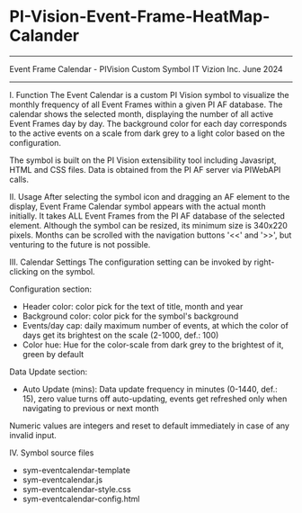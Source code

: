 # PI-Vision-Event-Frame-HeatMap-Calander

********************************************************************************
 Event Frame Calendar - PIVision Custom Symbol
 IT Vizion Inc.
 June 2024
********************************************************************************

I. Function
 The Event Calendar is a custom PI Vision symbol to visualize the monthly
frequency of all Event Frames within a given PI AF database.
The calendar shows the selected month, displaying the number of all active Event
Frames day by day. The background color for each day corresponds to the active
events on a scale from dark grey to a light color based on the configuration.

The symbol is built on the PI Vision extensibility tool including Javasript,
HTML and CSS files. Data is obtained from the PI AF server via PIWebAPI calls. 

II. Usage
 After selecting the symbol icon and dragging an AF element to the display,
Event Frame Calendar symbol appears with the actual month initially.
It takes ALL Event Frames from the PI AF database of the selected element.
Although the symbol can be resized, its minimum size is 340x220 pixels.
Months can be scrolled with the navigation buttons '<<' and '>>', but venturing
to the future is not possible.

III. Calendar Settings
 The configuration setting can be invoked by right-clicking on the symbol.

Configuration section:
 - Header color: color pick for the text of title, month and year
 - Background color: color pick for the symbol's background
 - Events/day cap: daily maximum number of events, at which the color of days
     get its brightest on the scale (2-1000, def.: 100)
 - Color hue: Hue for the color-scale from dark grey to the brightest of it,
     green by default

Data Update section:
 - Auto Update (mins): Data update frequency in minutes (0-1440, def.: 15),
    zero value turns off auto-updating, events get refreshed only when
    navigating to previous or next month  

 Numeric values are integers and reset to default immediately in case of any
invalid input.

IV. Symbol source files
 - sym-eventcalendar-template
 - sym-eventcalendar.js
 - sym-eventcalendar-style.css
 - sym-eventcalendar-config.html
